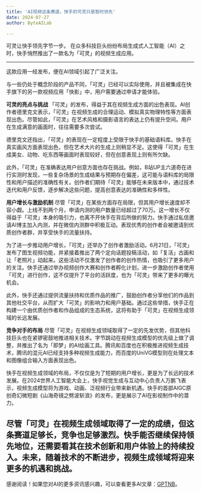 ```yaml
---
title: 'AI视频这条赛道，快手的可灵只是暂时领先'
date: 2024-07-27
author: ByteAILab

---
```


可灵让快手领先字节一步。
在众多科技巨头纷纷布局生成式人工智能（AI）之时，快手悄然推出了一款名为「可灵」的视频生成应用。

---
这款应用一经发布，便在AI领域引起了广泛关注。

与一些仍处于概念阶段的产品不同，「可灵」已经可以实际使用，并且被集成在快手旗下的另一款视频应用「快影」中，用户需要通过申请才能体验。

**可灵的亮点与挑战**
「可灵」的发布，得益于其在视频生成方面的出色表现。AI创作者德里克文表示，「可灵」在视频生成的合理运动、模拟真实物理特性等方面表现出色。尽管如此，「可灵」在艺术风格和摄影语言的表达上仍有提升空间。用户在生成满意的画面时，往往需要多次尝试。

德里克文还指出，「可灵」的表现在一定程度上受限于快手的基础语料库。快手在真实画风方面表现出色，但在艺术大片的生成上则稍显不足。这使得「可灵」在生成美女、动物、吃东西等画面时表现较好，但在创意表现上则有所欠缺。

此外，「可灵」在准确表达用户创意方面也存在挑战。例如，B站UP主六道奇在进行实测时发现，一些复杂场景的生成结果与预期存在偏差，这可能与语料库的局限性和用户描述的准确性有关。创作者们期待「可灵」能够在未来版本中，通过技术迭代和用户反馈，逐步解决这些问题，提高创意表达的准确性和多样性。

**用户增长与激励机制**
尽管「可灵」在某些方面存在局限，但其用户增长速度却不容小觑。上线不到两个月，申请内测的用户数量已经超过了70万。这一增长不仅得益于「可灵」本身的吸引力，也离不开快手在背后所做的努力。快手通过私信邀请AI博主加入内测，并在微信内测群中积极互动。表现优秀的创作者会被邀请到优质创作者群，并享受快手的流量扶持。

为了进一步推动用户增长，「可灵」还举办了创作者激励活动。6月21日，「可灵」发布了图生视频功能，并紧接着推出了两个定向话题投稿活动，如「复活」古画和让「老照片」动起来。这些活动不仅激发了创作者的创作热情，也吸引了更多用户的关注。快手还通过举办视频创作大赛和创作者孵化计划，进一步激励创作者使用「可灵」进行创作，这不仅提升了平台的活跃度，也为「可灵」带来了更多的曝光机会。

此外，快手还通过提供流量扶持和优质作品的推广，鼓励创作者分享他们的作品到其他社交平台，从而扩大「可灵」的影响力和用户基础。通过这些举措，快手正在构建一个由优质创作者和作品组成的生态系统，这将有助于「可灵」在视频生成领域的长远发展。

**竞争对手的布局**
尽管「可灵」在视频生成领域取得了一定的先发优势，但其他科技巨头也在紧锣密鼓地推进相关技术。字节跳动在视频生成模型的优先级上做了调整，并推出了名为「即梦」的AI绘画工具。腾讯和百度也在积极推进视频生成技术，腾讯的混元AI已经支持多种视频生成能力，而百度的UniVG模型则在处理文本和图像组合输入方面表现出色。

快手在视频生成领域的布局，不仅仅是为了短期的用户增长，更是为了长远的技术发展。在2024世界人工智能大会上，快手视觉生成与互动中心负责人万鹏飞表示，视频生成模型将为游戏、动画、泛视频行业带来新机遇。快手的首部AIGC原创奇幻微短剧《山海奇镜之劈波斩浪》的发布，更是展示了AI在影视制作中的潜力。

尽管「可灵」在视频生成领域取得了一定的成绩，但这条赛道足够长，竞争也足够激烈。快手能否继续保持领先地位，还需要看其在技术创新和用户体验上的持续投入。未来，随着技术的不断进步，视频生成领域将迎来更多的机遇和挑战。
---
感谢阅读！如果您对AI的更多资讯感兴趣，可以查看更多AI文章：[GPTNB](https://gptnb.com)。